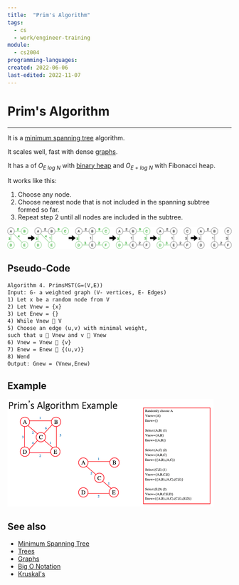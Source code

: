 ```yaml
---
title:  "Prim's Algorithm"
tags:
  - cs
  - work/engineer-training
module:
  - cs2004
programming-languages:
created: 2022-06-06
last-edited: 2022-11-07
---
```

# Prim's Algorithm
---
It is a [minimum spanning tree](notes/university/year2/cs2004/minimum-spanning-tree.md) algorithm.

It scales well, fast with dense [graphs](notes/university/year2/cs2004/graphs.md).

It has a [](notes/private/work/compiler-optimisation.md#Performance|performance) of $O_{E\ log\ N}$ with [binary heap](notes/general/binary-heap.md) and $O_{E\ +\ log\ N}$ with Fibonacci heap.

It works like this:
1. Choose any node.
2. Choose nearest node that is not included in the spanning subtree formed so far.
3. Repeat step 2 until all nodes are included in the subtree.

![prims](notes/images/prims.png)

## Pseudo-Code
```
Algorithm 4. PrimsMST(G=(V,E))  
Input: G- a weighted graph (V- vertices, E- Edges)  
1) Let x be a random node from V  
2) Let Vnew = {x}  
3) Let Enew = {}  
4) While Vnew  V  
5) Choose an edge (u,v) with minimal weight,  
such that u  Vnew and v  Vnew  
6) Vnew = Vnew  {v}  
7) Enew = Enew  {(u,v)}  
8) Wend  
Output: Gnew = (Vnew,Enew)
```

## Example
![650](notes/images/Screenshot%202022-11-07%20at%2011.48.43.png)

## See also
- [Minimum Spanning Tree](notes/university/year2/cs2004/minimum-spanning-tree.md)
- [Trees](notes/university/year2/cs2004/trees.md)
- [Graphs](notes/university/year2/cs2004/graphs.md)
- [Big O Notation](notes/university/year2/cs2004/big-o-notation.md)
- [Kruskal's](notes/general/kruskals-algorithm.md)
